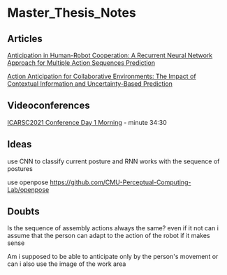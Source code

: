 # Master_Thesis_Notes

## Articles

[Anticipation in Human-Robot Cooperation: A Recurrent Neural Network Approach for Multiple Action Sequences Prediction](https://deepai.org/publication/anticipation-in-human-robot-cooperation-a-recurrent-neural-network-approach-for-multiple-action-sequences-prediction)

[Action Anticipation for Collaborative Environments: The Impact of Contextual Information and Uncertainty-Based Prediction](https://deepai.org/publication/action-anticipation-for-collaborative-environments-the-impact-of-contextual-information-and-uncertainty-based-prediction)

## Videoconferences

[ICARSC2021 Conference Day 1 Morning](https://www.youtube.com/watch?v=cvsTZbZak-M) - minute 34:30

## Ideas

use CNN to classify current posture and RNN works with the sequence of postures

use openpose
https://github.com/CMU-Perceptual-Computing-Lab/openpose

## Doubts

Is the sequence of assembly actions always the same? even if it not can i assume that the person can adapt to the action of the robot if it makes sense

Am i supposed to be able to anticipate only by the person's movement or can i also use the image of the work area